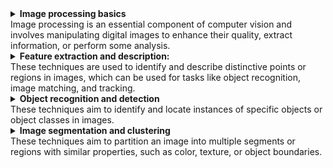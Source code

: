 <details>
<summary>
<b>Image processing basics</b>
<br>Image processing is an essential component of computer vision and involves manipulating digital images to enhance their quality, extract information, or perform some analysis.
</summary>

## Image representation and formats:
Digital images can be represented in various formats, such as grayscale, RGB, and HSV. Grayscale images have a single channel representing the intensity of light, while RGB images have three channels (red, green, and blue) that combine to create a wide range of colors. HSV (hue, saturation, value) is another color space that separates color information (hue) from the intensity (value) and saturation, making it easier to work with in some applications.

## Image filtering:
Image filters are used to perform various operations, such as smoothing, sharpening, or removing noise. Common filters include:

- Gaussian filter: A low-pass filter that smooths the image by blurring it with a Gaussian function. It helps reduce noise and smoothen out textures.
- Median filter: A non-linear filter that replaces each pixel's value with the median value of the neighboring pixels. It's particularly effective in removing salt-and-pepper noise while preserving edges.
- Laplacian filter: A second-order derivative filter that highlights regions with rapid intensity changes, often used for edge detection or image sharpening.

## Edge detection:
Edges are significant local changes in pixel intensity and represent object boundaries. Common edge detection techniques include:

- Canny edge detector: A multi-stage edge detection algorithm that involves smoothing, calculating gradients, non-maximum suppression, and thresholding with hysteresis. It produces thin, well-connected edges.
- Sobel operator: A pair of 3x3 convolution kernels that approximate the gradient of the image intensity in the horizontal and vertical directions. The magnitude of the gradient helps identify the edges.
- Prewitt operator: Similar to the Sobel operator, but with slightly different convolution kernels.

## Image transformation:
Image transformations involve changing the spatial arrangement of pixels in an image. Common transformations include:

- Scaling: Changing the size of the image by increasing or decreasing the number of pixels. Interpolation techniques like nearest-neighbor, bilinear, and bicubic are used to estimate the values of new pixels.
- Rotation: Rotating the image around a specified point by a given angle. This operation requires resampling the image and can cause aliasing artifacts.
- Translation: Shifting the image by a certain amount in the x and y directions. This operation can be used for tasks like image alignment or registration. 
</details>

<details>
<summary>
<b>Feature extraction and description:</b>
<br>These techniques are used to identify and describe distinctive points or regions in images, which can be used for tasks like object recognition, image matching, and tracking.
</summary>

## Histogram of Oriented Gradients (HOG):
HOG is a feature descriptor that captures the distribution of local intensity gradients in an image. It divides the image into small cells, computes the gradient histogram for each cell, and normalizes the histograms using overlapping blocks. HOG features are robust to changes in illumination and pose. They are widely used for object detection, particularly for human detection.

### Advantages:
- Robust to changes in illumination and pose
- Effective for detecting objects with a well-defined shape

### Limitations:
- Sensitive to changes in scale and rotation
- May not perform well for textureless objects

## Scale-Invariant Feature Transform (SIFT):
SIFT is a keypoint detector and descriptor that is invariant to image scale, rotation, and partially invariant to changes in illumination and viewpoint. The algorithm detects keypoints by identifying local extrema in the Difference of Gaussians (DoG) scale-space, assigns orientations, and computes a 128-dimensional descriptor based on gradient histograms.

### Advantages:
- Invariant to scale, rotation, and partially invariant to illumination and viewpoint changes
- Highly distinctive descriptors

### Limitations:
- Relatively slow and computationally expensive
- May not perform well in real-time applications

## Speeded Up Robust Features (SURF):
SURF is an improvement over SIFT that aims to be faster and more efficient while maintaining similar performance. It uses integral images to speed up the computation of the Hessian matrix for scale-space extrema detection and employs a simple descriptor based on Haar wavelets.

### Advantages:
- Faster and more efficient than SIFT
- Invariant to scale, rotation, and partially invariant to illumination and viewpoint changes

### Limitations:
- Less distinctive than SIFT descriptors
- Still slower than some other modern feature extraction techniques

## Binary Robust Invariant Scalable Keypoints (BRISK):
BRISK is a binary descriptor that is fast and rotation-invariant. It detects keypoints using a scale-space FAST (Features from Accelerated Segment Test) corner detector and computes the descriptor by comparing the intensities of pairs of pixels in a circular pattern around the keypoint.

### Advantages:
- Fast and computationally efficient
- Rotation-invariant and partially scale-invariant

### Limitations:
- Less distinctive than SIFT and SURF descriptors
- Not fully scale-invariant

## ORiented BRIef (ORB):
ORB is another fast binary descriptor that combines the FAST keypoint detector and the BRIEF descriptor. It adds a rotation-invariant property to BRIEF by steering the descriptor based on the keypoint's orientation, estimated using intensity centroid.

### Advantages:
- Fast and computationally efficient
- Rotation-invariant and partially scale-invariant

### Limitations:
- Less distinctive than SIFT and SURF descriptors
- Not fully scale-invariant
</details>


<details>
<summary>
<b>Object recognition and detection</b>
<br>These techniques aim to identify and locate instances of specific objects or object classes in images.
</summary>

## Template matching:
Template matching is a simple object recognition technique that involves sliding a template image over the input image and computing a similarity measure (e.g., cross-correlation, sum of squared differences) at each location. The highest similarity score indicates the location of the object.

### Advantages:
- Easy to implement and understand
- Can be effective for objects with a well-defined appearance and no variation

### Limitations:
- Sensitive to changes in scale, rotation, and illumination
- Computationally expensive for large images or templates

## Viola-Jones object detection framework:
Viola-Jones is a machine learning-based framework for real-time object detection, particularly faces. It uses Haar-like features, integral images for fast computation, and the AdaBoost classifier to build a cascade of weak classifiers, which sequentially reject non-object regions.

### Advantages:
- Real-time performance
- Effective for detecting upright faces

### Limitations:
- Limited to detecting objects with a well-defined appearance
- Not robust to changes in scale, rotation, or viewpoint

## R-CNN, Fast R-CNN, and Faster R-CNN:
These are a family of convolutional neural network (CNN) based object detection algorithms.

- R-CNN (Regions with CNN features): Extracts region proposals using selective search, computes CNN features for each proposal, and classifies them using an SVM classifier.
- Fast R-CNN: Improves the R-CNN by using a single forward pass for the entire image and using a Region of Interest (RoI) pooling layer to extract features for each region proposal.
- Faster R-CNN: Further improves Fast R-CNN by replacing selective search with a Region Proposal Network (RPN), which shares convolutional layers with the detection network for faster computation.

### Advantages:
- Robust to changes in scale, rotation, and viewpoint
- Can detect multiple object classes simultaneously

### Limitations:
- Computationally expensive, particularly for R-CNN and Fast R-CNN
- Requires a large labeled dataset for training

## You Only Look Once (YOLO):
YOLO is a real-time object detection algorithm that frames the detection problem as a single regression task. It divides the input image into a grid, and each grid cell predicts bounding boxes and class probabilities. YOLO is fast and can detect multiple object classes simultaneously.

### Advantages:
- Real-time performance
- Robust to changes in scale, rotation, and viewpoint

### Limitations:
- Less accurate than some other CNN-based methods, especially for small objects
- Requires a large labeled dataset for training

## Single Shot MultiBox Detector (SSD):
SSD is another real-time object detection algorithm that combines the ideas of YOLO and Faster R-CNN. It uses multiple convolutional layers with different scales to predict object classes and bounding boxes, making it effective for detecting objects of various sizes.

### Advantages:
- Real-time performance
- Robust to changes in scale, rotation, and viewpoint
- Better accuracy than YOLO, particularly for small objects

### Limitations:
- Slightly slower than YOLO
- Requires a large labeled dataset for training
</details>

<details>
<summary>
<b>Image segmentation and clustering</b>
<br>These techniques aim to partition an image into multiple segments or regions with similar properties, such as color, texture, or object boundaries.
</summary>

## Thresholding:
Thresholding is a simple segmentation method that converts an image into a binary image by setting a global or local threshold. Pixels with intensities above the threshold are set to one (foreground), and those below the threshold are set to zero (background). Thresholding works well for images with distinct foreground and background regions.

### Advantages:
- Simple and fast
- Effective for images with high contrast between regions

### Limitations:
- Sensitive to changes in illumination
- Not suitable for images with complex backgrounds or overlapping objects

## Region growing:
Region growing is a segmentation technique that starts from seed points and iteratively adds neighboring pixels to the regions based on a similarity criterion, such as intensity or color. This method is useful for segmenting images with well-defined regions and clear boundaries.

### Advantages:
- Can produce accurate segmentation for well-defined regions
- Less sensitive to noise compared to edge-based methods

### Limitations:
- Requires seed points, which may need to be manually selected
- Sensitive to the choice of similarity criteria

## Watershed algorithm:
The watershed algorithm is a region-based segmentation technique that treats the image as a topographic surface and finds the catchment basins and watershed lines. The algorithm floods the image from the local minima and merges adjacent regions when they meet at watershed lines.

### Advantages:
- Can segment complex images with multiple regions
- Robust to noise and illumination changes

### Limitations:
- May produce over-segmentation, especially in the presence of noise
- Requires post-processing to merge over-segmented regions

## Mean-shift segmentation:
Mean-shift is a non-parametric clustering technique that can be used for image segmentation. The algorithm iteratively shifts each pixel to the mode (peak) of the local probability density function in the feature space, which is estimated using a kernel function. The shifted pixels form clusters that correspond to image segments.

### Advantages:
- Can automatically determine the number of segments
- Robust to noise and outliers

### Limitations:
- Computationally expensive, especially for large images
- Sensitive to the choice of bandwidth parameter

## K-means and hierarchical clustering:
K-means and hierarchical clustering are general clustering algorithms that can be applied to image segmentation by treating pixel intensities, colors, or other features as data points in a feature space.

### Advantages:
- Can segment images based on various features (color, texture, etc.)
- Relatively simple to implement

### Limitations:
- Requires the number of clusters (segments) to be specified in advance for k-means
- Computationally expensive for large images or high-dimensional feature spaces
- Sensitive to initialization and the choice of distance metric
</details>
